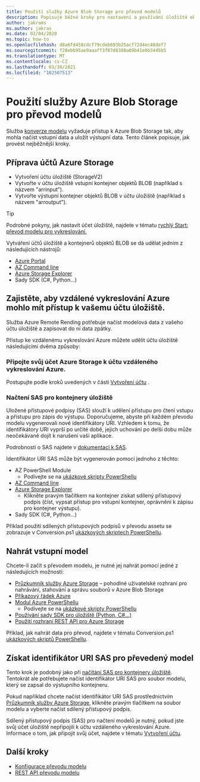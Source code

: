 ```yaml
---
title: Použití služby Azure Blob Storage pro převod modelů
description: Popisuje běžné kroky pro nastavení a používání úložiště objektů BLOB pro převod modelu.
author: jakrams
ms.author: jakras
ms.date: 02/04/2020
ms.topic: how-to
ms.openlocfilehash: d8a6fd458cdcf79cdeb693b25acf72d4ec48def7
ms.sourcegitcommit: f28ebb95ae9aaaff3f87d8388a09b41e0b3445b5
ms.translationtype: MT
ms.contentlocale: cs-CZ
ms.lasthandoff: 03/30/2021
ms.locfileid: "102507513"
---
```

# <a name="use-azure-blob-storage-for-model-conversion"></a>Použití služby Azure Blob Storage pro převod modelů

Služba [konverze modelu](model-conversion.md) vyžaduje přístup k Azure Blob Storage tak, aby mohla načíst vstupní data a uložit výstupní data. Tento článek popisuje, jak provést nejběžnější kroky.

## <a name="prepare-azure-storage-accounts"></a>Příprava účtů Azure Storage

- Vytvoření účtu úložiště (StorageV2)
- Vytvořte v účtu úložiště vstupní kontejner objektů BLOB (například s názvem "arrinput").
- Vytvořte výstupní kontejner objektů BLOB v účtu úložiště (například s názvem "arroutput").

> [!TIP]
> Podrobné pokyny, jak nastavit účet úložiště, najdete v tématu [rychlý Start: převod modelu pro vykreslování.](../../quickstarts/convert-model.md)

Vytváření účtů úložiště a kontejnerů objektů BLOB se dá udělat jedním z následujících nástrojů:

- [Azure Portal](https://portal.azure.com)
- [AZ Command line](/cli/azure/install-azure-cli)
- [Azure Storage Explorer](https://azure.microsoft.com/features/storage-explorer/)
- Sady SDK (C#, Python...)

## <a name="ensure-azure-remote-rendering-can-access-your-storage-account"></a>Zajistěte, aby vzdálené vykreslování Azure mohlo mít přístup k vašemu účtu úložiště.

Služba Azure Remote Rending potřebuje načíst modelová data z vašeho účtu úložiště a zapisovat do ní data zpátky.

Přístup ke vzdálenému vykreslování Azure můžete udělit účtu úložiště následujícími dvěma způsoby:

### <a name="connect-your-azure-storage-account-with-your-azure-remote-rendering-account"></a>Připojte svůj účet Azure Storage k účtu vzdáleného vykreslování Azure.

Postupujte podle kroků uvedených v části [Vytvoření účtu](../create-an-account.md#link-storage-accounts) .

### <a name="retrieve-sas-for-the-storage-containers"></a>Načtení SAS pro kontejnery úložiště

Uložené přístupové podpisy (SAS) slouží k udělení přístupu pro čtení vstupu a přístupu pro zápis do výstupu. Doporučujeme, abyste při každém převodu modelu vygenerovali nové identifikátory URI. Vzhledem k tomu, že identifikátory URI vyprší po určité době, jejich uchování po delší dobu může neočekávaně dojít k narušení vaší aplikace.

Podrobnosti o SAS najdete v [dokumentaci k SAS](../../../storage/common/storage-sas-overview.md).

Identifikátor URI SAS může být vygenerován pomocí jednoho z těchto:

- AZ PowerShell Module
  - Podívejte se na [ukázkové skripty PowerShellu](../../samples/powershell-example-scripts.md)
- [AZ Command line](/cli/azure/install-azure-cli)
- [Azure Storage Explorer](https://azure.microsoft.com/features/storage-explorer/)
  - Klikněte pravým tlačítkem na kontejner získat sdílený přístupový podpis (číst, vypsat přístup pro vstupní kontejner, oprávnění k zápisu pro kontejner výstupu).
- Sady SDK (C#, Python...)

Příklad použití sdílených přístupových podpisů v převodu assetu se zobrazuje v Conversion.ps1 [ukázkových skriptech PowerShellu](../../samples/powershell-example-scripts.md#script-conversionps1).

## <a name="upload-an-input-model"></a>Nahrát vstupní model

Chcete-li začít s převodem modelu, je nutné jej nahrát pomocí jedné z následujících možností:

- [Průzkumník služby Azure Storage](https://azure.microsoft.com/features/storage-explorer/) – pohodlné uživatelské rozhraní pro nahrávání, stahování a správu souborů v Azure Blob Storage
- [Příkazový řádek Azure](../../../storage/blobs/storage-quickstart-blobs-cli.md)
- [Modul Azure PowerShellu](/powershell/azure/install-az-ps)
  - Podívejte se na [ukázkové skripty PowerShellu](../../samples/powershell-example-scripts.md)
- [Používání sady SDK pro úložiště (Python, C#...)](../../../storage/index.yml)
- [Použití rozhraní REST API pro Azure Storage](/rest/api/storageservices/blob-service-rest-api)

Příklad, jak nahrát data pro převod, najdete v tématu Conversion.ps1 [ukázkových skriptů PowerShellu](../../samples/powershell-example-scripts.md#script-conversionps1).

## <a name="get-a-sas-uri-for-the-converted-model"></a>Získat identifikátor URI SAS pro převedený model

Tento krok je podobný jako při [načítání SAS pro kontejnery úložiště](#retrieve-sas-for-the-storage-containers). Tentokrát ale potřebujete načíst identifikátor URI SAS pro soubor modelu, který se zapsal do výstupního kontejneru.

Pokud například chcete načíst identifikátor URI SAS prostřednictvím [Průzkumník služby Azure Storage](https://azure.microsoft.com/features/storage-explorer/), klikněte pravým tlačítkem na soubor modelu a vyberte načíst sdílený přístupový podpis.

Sdílený přístupový podpis (SAS) pro načtení modelů je nutný, pokud jste svůj účet úložiště nepřipojili k účtu vzdáleného vykreslování Azure. Informace o tom, jak připojit svůj účet, najdete v tématu [Vytvoření účtu](../create-an-account.md#link-storage-accounts).

## <a name="next-steps"></a>Další kroky

- [Konfigurace převodu modelu](configure-model-conversion.md)
- [REST API převodu modelu](conversion-rest-api.md)
